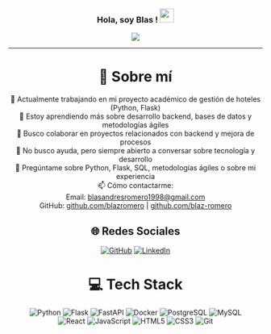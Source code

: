<h3 align="center">
  Hola, soy Blas ! 
  <img src="https://media.giphy.com/media/hvRJCLFzcasrR4ia7z/giphy.gif" width="28">
</h3>

<p align="center">
  <a href="https://github.com/blazromero"><img src="https://readme-typing-svg.herokuapp.com?color=%2336BCF7&center=true&vCenter=true&lines=Hola,+bienvenido+a+mi+GitHub;Soy+Blas+Andres+Romero;Estudiante+de+Ingenieria+Informatica;Backend+Developer+en+formacion;Apasionado+por+la+tecnologia"></a>
</p>

---

<div align="center">

# 💫 Sobre mí

🔭 Actualmente trabajando en mi proyecto académico de gestión de hoteles (Python, Flask)  
🌱 Estoy aprendiendo más sobre desarrollo backend, bases de datos y metodologías ágiles  
👯 Busco colaborar en proyectos relacionados con backend y mejora de procesos  
🤔 No busco ayuda, pero siempre abierto a conversar sobre tecnología y desarrollo  
💬 Pregúntame sobre Python, Flask, SQL, metodologías ágiles o sobre mi experiencia  
📫 Cómo contactarme:  
Email: blasandresromero1998@gmail.com  
GitHub: [github.com/blazromero](https://github.com/blazromero) | [github.com/blaz-romero](https://github.com/blaz-romero)  


## 🌐 Redes Sociales

[![GitHub](https://img.shields.io/badge/GitHub-181717?logo=github&logoColor=white)](https://github.com/blazromero) [![LinkedIn](https://img.shields.io/badge/LinkedIn-0077B5?logo=linkedin&logoColor=white)](https://linkedin.com/in/blas-andres-romero)

# 💻 Tech Stack  
![Python](https://img.shields.io/badge/python-%233776AB.svg?style=for-the-badge&logo=python&logoColor=white) 
![Flask](https://img.shields.io/badge/flask-%23000.svg?style=for-the-badge&logo=flask&logoColor=white) 
![FastAPI](https://img.shields.io/badge/FastAPI-005571?style=for-the-badge&logo=fastapi) 
![Docker](https://img.shields.io/badge/docker-%230db7ed.svg?style=for-the-badge&logo=docker&logoColor=white)
![PostgreSQL](https://img.shields.io/badge/postgresql-%23336791.svg?style=for-the-badge&logo=postgresql&logoColor=white) 
![MySQL](https://img.shields.io/badge/mysql-%23007ACC.svg?style=for-the-badge&logo=mysql&logoColor=white)  
![React](https://img.shields.io/badge/react-%2320232a.svg?style=for-the-badge&logo=react&logoColor=%2361DAFB)
![JavaScript](https://img.shields.io/badge/javascript-%23F7DF1E.svg?style=for-the-badge&logo=javascript&logoColor=black)
![HTML5](https://img.shields.io/badge/html5-%23E34F26.svg?style=for-the-badge&logo=html5&logoColor=white) 
![CSS3](https://img.shields.io/badge/css3-%231572B6.svg?style=for-the-badge&logo=css3&logoColor=white) 
![Git](https://img.shields.io/badge/git-%23F05032.svg?style=for-the-badge&logo=git&logoColor=white)


</div>
